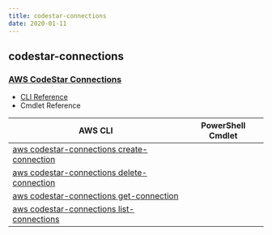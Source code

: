 ```yaml
---
title: codestar-connections
date: 2020-01-11
---
```


## codestar-connections

### [AWS CodeStar Connections ](https://aws.amazon.com/codestar/)

* [CLI Reference](https://docs.aws.amazon.com/cli/latest/reference/codestar-connections/index.html)
* Cmdlet Reference

|AWS CLI|PowerShell Cmdlet|
|----|----|
|[aws codestar-connections create-connection](https://docs.aws.amazon.com/cli/latest/reference/codestar-connections/create-connection.html)||
|[aws codestar-connections delete-connection](https://docs.aws.amazon.com/cli/latest/reference/codestar-connections/delete-connection.html)||
|[aws codestar-connections get-connection](https://docs.aws.amazon.com/cli/latest/reference/codestar-connections/get-connection.html)||
|[aws codestar-connections list-connections](https://docs.aws.amazon.com/cli/latest/reference/codestar-connections/list-connections.html)||

